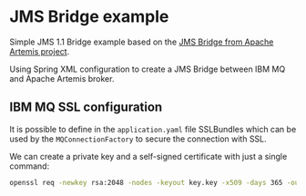 # JMS Bridge example

Simple JMS 1.1 Bridge example based on
the [JMS Bridge from Apache Artemis project](https://activemq.apache.org/components/artemis/documentation/latest/jms-bridge.html#the-jms-bridge).

Using Spring XML configuration to create a JMS Bridge between IBM MQ and Apache Artemis broker.

## IBM MQ SSL configuration

It is possible to define in the `application.yaml`
file SSLBundles which can be used by the `MQConnectionFactory` to secure the connection with SSL.

We can create a private key and a self-signed certificate with just a single command:

```bash
openssl req -newkey rsa:2048 -nodes -keyout key.key -x509 -days 365 -out key.crt
```
